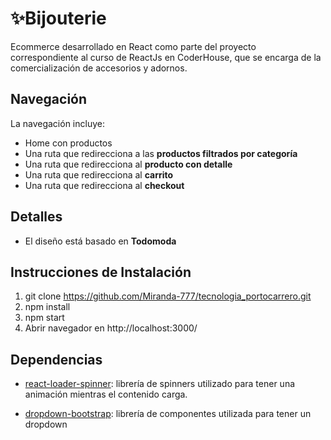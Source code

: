 # ✨Bijouterie

Ecommerce desarrollado en React como parte del proyecto correspondiente al curso de ReactJs en CoderHouse, que se encarga de la comercialización de accesorios y adornos.

## Navegación
La navegación incluye:

-   Home con productos
-   Una ruta que redirecciona a las **productos filtrados por categoría**
-   Una ruta que redirecciona al **producto con detalle**
-   Una ruta que redirecciona al **carrito**
-   Una ruta que redirecciona al **checkout**

## Detalles

-   El diseño está basado en **Todomoda**

## Instrucciones de Instalación
 1. git clone https://github.com/Miranda-777/tecnologia_portocarrero.git
 2. npm install
 3. npm start
 4. Abrir navegador en http://localhost:3000/


## Dependencias

 - [react-loader-spinner](https://www.npmjs.com/package/react-loader-spinner): librería de spinners utilizado para tener una animación mientras el contenido carga.

- [dropdown-bootstrap](https://react-bootstrap.netlify.app/components/dropdowns/#dropdowns): librería de componentes utilizada para tener un dropdown